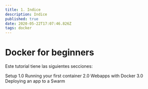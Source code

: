 ```yaml
---
title: 1. Indice
description: Indice
published: true
date: 2020-05-22T17:07:46.826Z
tags: docker
---
```


# Docker for beginners

Este tutorial tiene las siguientes secciones:

Setup
1.0 Running your first container
2.0 Webapps with Docker
3.0 Deploying an app to a Swarm